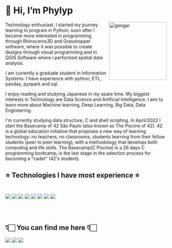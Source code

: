 # 👋 Hi, I’m Phylyp

<img  height="180em" align="right" alt="gengar" src="https://64.media.tumblr.com/0870408ef69639327475f93f665ac490/92c7bc6db974c4d5-ab/s500x750/7f313f84e12b78873f113381238cda7745fa3ea0.gifv"/>

Technology enthusiast. I started my journey learning to program in Python, soon after I became more interested in programming through Rhinoceros3D and Grasshopper software, where it was possible to create designs through visual programming and in QGIS Software where I performed spatial data analysis.

I am currently a graduate student in Information Systems. I have experience with python, ETL, pandas, pyspark and sql.

I enjoy reading and studying Japanese in my spare time. My biggest interests in Technology are Data Science and Artificial Intelligence. I aim to learn more about Machine learning, Deep Learning, Big Data, Data Engineering. 

I'm currently studying data structure, C and shell scripting. In April/2022 I start the Basecamp of 42 São Paulo (also known as The Piscine of 42). 42 is a global education initiative that proposes a new way of learning technology: no teachers, no classrooms, students learning from their fellow students (peer to peer learning), with a methodology that develops both computing and life skills. The Basecamp(C Piscine) is a 26 days C programming bootcamp, is the last stage in the selection process for becoming a "cadet" (42's student).


## ⭐️ Technologies I have most experience ⭐️


<div style="display: inline_block"><br>
  <img align="center" alt-"phtyon-logo" src="https://img.shields.io/badge/Python-FFD43B?style=for-the-badge&logo=python&logoColor=blue"/>
  <img align="center" alt-"pandas-logo" src="https://img.shields.io/badge/Pandas-2C2D72?style=for-the-badge&logo=pandas&logoColor=white"/>
  <img align="center" alt-"spark-logo" src="https://img.shields.io/badge/Apache_Spark-FFFFFF?style=for-the-badge&logo=apachespark&logoColor=#E35A16"/>
  <img align="center" alt-"databricks-logo" src="https://img.shields.io/badge/Databricks-FF3621?style=for-the-badge&logo=Databricks&logoColor=white"/>
  <img align="center" alt-"mysql-logo" src="https://img.shields.io/badge/MySQL-005C84?style=for-the-badge&logo=mysql&logoColor=white"/>
  <img align="center" alt-"mongodb-logo" src="https://img.shields.io/badge/MongoDB-4EA94B?style=for-the-badge&logo=mongodb&logoColor=white"/>
  <img align="center" alt-"c-logo" src="https://img.shields.io/badge/C-00599C?style=for-the-badge&logo=c&logoColor=white"/>
  <img align="center" alt-"numpy-logo" src="https://img.shields.io/badge/Numpy-777BB4?style=for-the-badge&logo=numpy&logoColor=white"/>


	
<br> </br>

## 👇🏻 You can find me here 👇🏻	
<div> 
  <a href="https://instagram.com/kh4r00n" target="_blank"><img src="https://img.shields.io/badge/-Instagram-%23E4405F?style=for-the-badge&logo=instagram&logoColor=white" target="_blank"></a>
  <a href = "mailto:phylyp.sc@gmail.com"><img src="https://img.shields.io/badge/-Gmail-%23333?style=for-the-badge&logo=gmail&logoColor=white" target="_blank"></a>
  <a href="https://www.linkedin.com/in/phylyp-cavalcante/" target="_blank"><img src="https://img.shields.io/badge/-LinkedIn-%230077B5?style=for-the-badge&logo=linkedin&logoColor=white" target="_blank"></a> 
</div>
	

<!---
kh4r00n/kh4r00n is a ✨ special ✨ repository because its `README.md` (this file) appears on your GitHub profile.
You can click the Preview link to take a look at your changes.
--->
